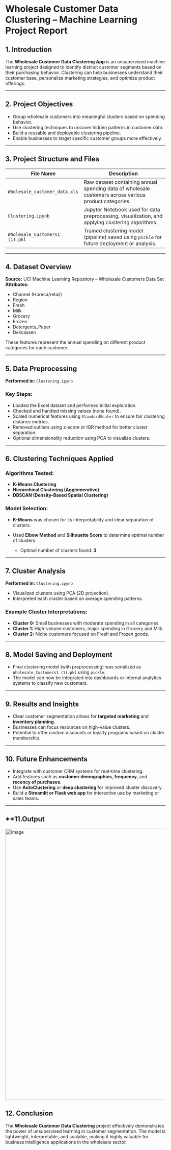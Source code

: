 
# **Wholesale Customer Data Clustering – Machine Learning Project Report**

## **1. Introduction**

The **Wholesale Customer Data Clustering App** is an unsupervised machine learning project designed to identify distinct customer segments based on their purchasing behavior. Clustering can help businesses understand their customer base, personalize marketing strategies, and optimize product offerings.

---

## **2. Project Objectives**

* Group wholesale customers into meaningful clusters based on spending behavior.
* Use clustering techniques to uncover hidden patterns in customer data.
* Build a reusable and deployable clustering pipeline.
* Enable businesses to target specific customer groups more effectively.

---

## **3. Project Structure and Files**

| **File Name**                  | **Description**                                                                                       |
| ------------------------------ | ----------------------------------------------------------------------------------------------------- |
| `Wholesale_customer_data.xls`  | Raw dataset containing annual spending data of wholesale customers across various product categories. |
| `Clustering.ipynb`             | Jupyter Notebook used for data preprocessing, visualization, and applying clustering algorithms.      |
| `Wholesale_Customers1 (1).pkl` | Trained clustering model (pipeline) saved using `pickle` for future deployment or analysis.           |

---

## **4. Dataset Overview**

**Source:** UCI Machine Learning Repository – Wholesale Customers Data Set
**Attributes:**

* Channel (Horeca/retail)
* Region
* Fresh
* Milk
* Grocery
* Frozen
* Detergents\_Paper
* Delicassen

These features represent the annual spending on different product categories for each customer.

---

## **5. Data Preprocessing**

**Performed in:** `Clustering.ipynb`

### Key Steps:

* Loaded the Excel dataset and performed initial exploration.
* Checked and handled missing values (none found).
* Scaled numerical features using `StandardScaler` to ensure fair clustering distance metrics.
* Removed outliers using z-score or IQR method for better cluster separation.
* Optional dimensionality reduction using PCA to visualize clusters.

---

## **6. Clustering Techniques Applied**

### Algorithms Tested:

* **K-Means Clustering**
* **Hierarchical Clustering (Agglomerative)**
* **DBSCAN (Density-Based Spatial Clustering)**

### Model Selection:

* **K-Means** was chosen for its interpretability and clear separation of clusters.
* Used **Elbow Method** and **Silhouette Score** to determine optimal number of clusters.

  * Optimal number of clusters found: **3**

---

## **7. Cluster Analysis**

**Performed in:** `Clustering.ipynb`

* Visualized clusters using PCA (2D projection).
* Interpreted each cluster based on average spending patterns.

### Example Cluster Interpretations:

* **Cluster 0:** Small businesses with moderate spending in all categories.
* **Cluster 1:** High-volume customers, major spending in Grocery and Milk.
* **Cluster 2:** Niche customers focused on Fresh and Frozen goods.

---

## **8. Model Saving and Deployment**

* Final clustering model (with preprocessing) was serialized as `Wholesale_Customers1 (1).pkl` using `pickle`.
* The model can now be integrated into dashboards or internal analytics systems to classify new customers.

---

## **9. Results and Insights**

* Clear customer segmentation allows for **targeted marketing** and **inventory planning**.
* Businesses can focus resources on high-value clusters.
* Potential to offer custom discounts or loyalty programs based on cluster membership.

---

## **10. Future Enhancements**

* Integrate with customer CRM systems for real-time clustering.
* Add features such as **customer demographics**, **frequency**, and **recency of purchases**.
* Use **AutoClustering** or **deep clustering** for improved cluster discovery.
* Build a **Streamlit or Flask web app** for interactive use by marketing or sales teams.

---

## **11.Output

<img width="841" height="850" alt="image" src="https://github.com/user-attachments/assets/868fef8f-7d6e-4c32-91dc-71b77fc9af12" />

## **12. Conclusion**

The **Wholesale Customer Data Clustering** project effectively demonstrates the power of unsupervised learning in customer segmentation. The model is lightweight, interpretable, and scalable, making it highly valuable for business intelligence applications in the wholesale sector.


